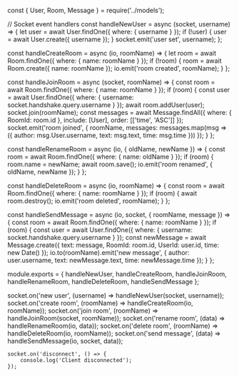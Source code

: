 const { User, Room, Message } = require('../models');

// Socket event handlers
const handleNewUser = async (socket, username) => {
    let user = await User.findOne({ where: { username } });
    if (!user) {
        user = await User.create({ username });
    }
    socket.emit('user set', username);
};

const handleCreateRoom = async (io, roomName) => {
    let room = await Room.findOne({ where: { name: roomName } });
    if (!room) {
        room = await Room.create({ name: roomName });
        io.emit('room created', roomName);
    }
};

const handleJoinRoom = async (socket, roomName) => {
    const room = await Room.findOne({ where: { name: roomName } });
    if (room) {
        const user = await User.findOne({ where: { username: socket.handshake.query.username } });
        await room.addUser(user);
        socket.join(roomName);
        const messages = await Message.findAll({
            where: { RoomId: room.id },
            include: [User],
            order: [['time', 'ASC']]
        });
        socket.emit('room joined', {
            roomName,
            messages: messages.map(msg => ({
                author: msg.User.username,
                text: msg.text,
                time: msg.time
            }))
        });
    }
};

const handleRenameRoom = async (io, { oldName, newName }) => {
    const room = await Room.findOne({ where: { name: oldName } });
    if (room) {
        room.name = newName;
        await room.save();
        io.emit('room renamed', { oldName, newName });
    }
};

const handleDeleteRoom = async (io, roomName) => {
    const room = await Room.findOne({ where: { name: roomName } });
    if (room) {
        await room.destroy();
        io.emit('room deleted', roomName);
    }
};

const handleSendMessage = async (io, socket, { roomName, message }) => {
    const room = await Room.findOne({ where: { name: roomName } });
    if (room) {
        const user = await User.findOne({ where: { username: socket.handshake.query.username } });
        const newMessage = await Message.create({
            text: message,
            RoomId: room.id,
            UserId: user.id,
            time: new Date()
        });
        io.to(roomName).emit('new message', {
            author: user.username,
            text: newMessage.text,
            time: newMessage.time
        });
    }
};

module.exports = {
    handleNewUser,
    handleCreateRoom,
    handleJoinRoom,
    handleRenameRoom,
    handleDeleteRoom,
    handleSendMessage
};



socket.on('new user', (username) => handleNewUser(socket, username));
    socket.on('create room', (roomName) => handleCreateRoom(io, roomName));
    socket.on('join room', (roomName) => handleJoinRoom(socket, roomName));
    socket.on('rename room', (data) => handleRenameRoom(io, data));
    socket.on('delete room', (roomName) => handleDeleteRoom(io, roomName));
    socket.on('send message', (data) => handleSendMessage(io, socket, data));

    socket.on('disconnect', () => {
        console.log('Client disconnected');
    });